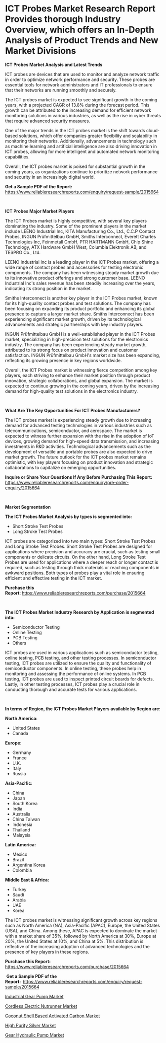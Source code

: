 <p><h1>ICT Probes Market Research Report Provides thorough Industry Overview, which offers an In-Depth Analysis of Product Trends and New Market Divisions</h1></p><p><strong>ICT Probes Market Analysis and Latest Trends</strong></p>
<p><p>ICT probes are devices that are used to monitor and analyze network traffic in order to optimize network performance and security. These probes are essential tools for network administrators and IT professionals to ensure that their networks are running smoothly and securely.</p><p>The ICT probes market is expected to see significant growth in the coming years, with a projected CAGR of 13.8% during the forecast period. This growth can be attributed to the increasing demand for efficient network monitoring solutions in various industries, as well as the rise in cyber threats that require advanced security measures.</p><p>One of the major trends in the ICT probes market is the shift towards cloud-based solutions, which offer companies greater flexibility and scalability in monitoring their networks. Additionally, advancements in technology such as machine learning and artificial intelligence are also driving innovation in ICT probes, allowing for more intelligent and automated network monitoring capabilities.</p><p>Overall, the ICT probes market is poised for substantial growth in the coming years, as organizations continue to prioritize network performance and security in an increasingly digital world.</p></p>
<p><strong>Get a Sample PDF of the Report:&nbsp;</strong> <a href="https://www.reliableresearchreports.com/enquiry/request-sample/2015664">https://www.reliableresearchreports.com/enquiry/request-sample/2015664</a></p>
<p>&nbsp;</p>
<p><strong>ICT Probes Major Market Players</strong></p>
<p><p>The ICT Probes market is highly competitive, with several key players dominating the industry. Some of the prominent players in the market include LEENO Industrial Inc, KITA Manufacturing Co., Ltd., C.C.P Contact Probes, INGUN Prüfmittelbau GmbH, Smiths Interconnect, Everett Charles Technologies Inc, Feinmetall GmbH, PTR HARTMANN GmbH, Chip Shine Technology, ATX Hardware GmbH West, Columbia Elektronik AB, and TESPRO Co., Ltd.</p><p>LEENO Industrial Inc is a leading player in the ICT Probes market, offering a wide range of contact probes and accessories for testing electronic components. The company has been witnessing steady market growth due to its innovative product offerings and strong customer base. LEENO Industrial Inc's sales revenue has been steadily increasing over the years, indicating its strong position in the market.</p><p>Smiths Interconnect is another key player in the ICT Probes market, known for its high-quality contact probes and test solutions. The company has been focusing on expanding its product portfolio and enhancing its global presence to capture a larger market share. Smiths Interconnect has been experiencing significant market growth, driven by its technological advancements and strategic partnerships with key industry players.</p><p>INGUN Prüfmittelbau GmbH is a well-established player in the ICT Probes market, specializing in high-precision test solutions for the electronics industry. The company has been experiencing steady market growth, attributed to its strong focus on product innovation and customer satisfaction. INGUN Prüfmittelbau GmbH's market size has been expanding, reflecting its growing presence in key regions worldwide.</p><p>Overall, the ICT Probes market is witnessing fierce competition among key players, each striving to enhance their market position through product innovation, strategic collaborations, and global expansion. The market is expected to continue growing in the coming years, driven by the increasing demand for high-quality test solutions in the electronics industry.</p></p>
<p>&nbsp;</p>
<p><strong>What Are The Key Opportunities For ICT Probes Manufacturers?</strong></p>
<p><p>The ICT probes market is experiencing steady growth due to increasing demand for advanced testing technologies in various industries such as telecommunications, semiconductor, and aerospace. The market is expected to witness further expansion with the rise in the adoption of IoT devices, growing demand for high-speed data transmission, and increasing investments in R&D activities. Technological advancements such as the development of versatile and portable probes are also expected to drive market growth. The future outlook for the ICT probes market remains optimistic, with key players focusing on product innovation and strategic collaborations to capitalize on emerging opportunities.</p></p>
<p><strong>Inquire or Share Your Questions If Any Before Purchasing This Report:</strong> <a href="https://www.reliableresearchreports.com/enquiry/pre-order-enquiry/2015664">https://www.reliableresearchreports.com/enquiry/pre-order-enquiry/2015664</a></p>
<p>&nbsp;</p>
<p><strong>Market Segmentation</strong></p>
<p><strong>The ICT Probes Market Analysis by types is segmented into:</strong></p>
<p><ul><li>Short Stroke Test Probes</li><li>Long Stroke Test Probes</li></ul></p>
<p><p>ICT probes are categorized into two main types: Short Stroke Test Probes and Long Stroke Test Probes. Short Stroke Test Probes are designed for applications where precision and accuracy are crucial, such as testing small components or delicate circuits. On the other hand, Long Stroke Test Probes are used for applications where a deeper reach or longer contact is required, such as testing through thick materials or reaching components in awkward positions. Both types of probes play a vital role in ensuring efficient and effective testing in the ICT market.</p></p>
<p><strong>Purchase this Report:&nbsp;</strong><a href="https://www.reliableresearchreports.com/purchase/2015664">https://www.reliableresearchreports.com/purchase/2015664</a></p>
<p>&nbsp;</p>
<p><strong>The ICT Probes Market Industry Research by Application is segmented into:</strong></p>
<p><ul><li>Semiconductor Testing</li><li>Online Testing</li><li>PCB Testing</li><li>Others</li></ul></p>
<p><p>ICT probes are used in various applications such as semiconductor testing, online testing, PCB testing, and other testing processes. In semiconductor testing, ICT probes are utilized to ensure the quality and functionality of semiconductor components. In online testing, these probes help in monitoring and assessing the performance of online systems. In PCB testing, ICT probes are used to inspect printed circuit boards for defects. Lastly, in other testing processes, ICT probes play a crucial role in conducting thorough and accurate tests for various applications.</p></p>
<p>&nbsp;</p>
<p><strong>In terms of Region, the ICT Probes Market Players available by Region are:</strong></p>
<p>
    <p> <strong> North America: </strong>
        <ul>
            <li>United States</li>
            <li>Canada</li>
        </ul>
        </p> 
    <p> <strong> Europe: </strong>
        <ul>
            <li>Germany</li>
            <li>France</li>
            <li>U.K.</li>
            <li>Italy</li>
            <li>Russia</li>
        </ul>
        </p> 
    <p> <strong> Asia-Pacific: </strong>
        <ul>
            <li>China</li>
            <li>Japan</li>
            <li>South Korea</li>
            <li>India</li>
            <li>Australia</li>
            <li>China Taiwan</li>
            <li>Indonesia</li>
            <li>Thailand</li>
            <li>Malaysia</li>
        </ul>
        </p> 
    <p> <strong> Latin America: </strong>
        <ul>
            <li>Mexico</li>
            <li>Brazil</li>
            <li>Argentina Korea</li>
            <li>Colombia</li>
        </ul>
        </p> 
    <p> <strong> Middle East & Africa: </strong>
        <ul>
            <li>Turkey</li>
            <li>Saudi</li>
            <li>Arabia</li>
            <li>UAE</li>
            <li>Korea</li>
        </ul>
    </p>
    </p>
<p><p>The ICT probes market is witnessing significant growth across key regions such as North America (NA), Asia-Pacific (APAC), Europe, the United States (USA), and China. Among these, APAC is expected to dominate the market with a market share of 35%, followed by North America at 30%, Europe at 20%, the United States at 10%, and China at 5%. This distribution is reflective of the increasing adoption of advanced technologies and the presence of key players in these regions.</p></p>
<p><strong>Purchase this Report: </strong><a href="https://www.reliableresearchreports.com/purchase/2015664">https://www.reliableresearchreports.com/purchase/2015664</a></p>
<p>&nbsp;<strong>Get a Sample PDF of the Report:&nbsp;&nbsp;</strong><a href="https://www.reliableresearchreports.com/enquiry/request-sample/2015664">https://www.reliableresearchreports.com/enquiry/request-sample/2015664</a></p>
<p><strong></strong></p>
<p><p><a href="https://funky-papaya-cf4.notion.site/Industrial-Gear-Pump-Market-Size-Evaluating-its-Market-Trends-Growth-and-Projections-2024-2031-5cdcd62c8fd64a45802093fbb10383a7">Industrial Gear Pump Market</a></p><p><a href="https://confirmed-shield-e13.notion.site/Cordless-Electric-Nutrunner-Market-Research-Report-Provides-thorough-Industry-Overview-which-offers-51d1d17d8cd24293844e2431c6d7647a">Cordless Electric Nutrunner Market</a></p><p><a href="https://view.publitas.com/reportprime-1/coconut-shell-based-activated-carbon-market-furnish-information-about-market-size-market-share-market-dynamics-and-projections-spanning-from-2024-to-2031/">Coconut Shell Based Activated Carbon Market</a></p><p><a href="https://view.publitas.com/reportprime-1/high-purity-silver-market-size-growing-and-forecasted-for-period-from-2024-2031-and-provides-complete-market-analysis-of-this-market/">High Purity Silver Market</a></p><p><a href="https://sore-arch-6db.notion.site/Gear-Hydraulic-Pump-Market-Offers-Provide-Insightful-Data-for-the-Time-Period-from-2024-to-2031-and--9a5126d2cf8546768f4d8f47725f81fa">Gear Hydraulic Pump Market</a></p></p>